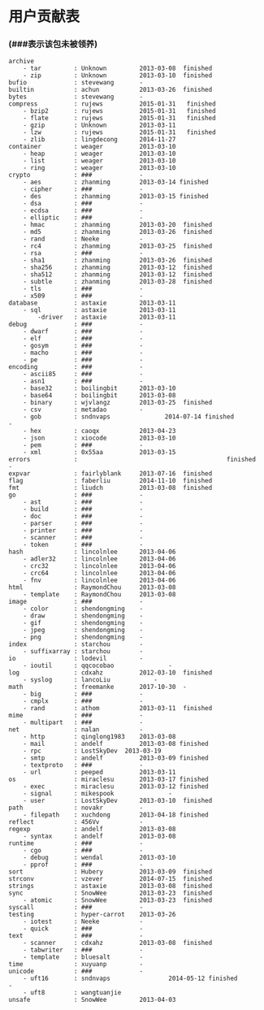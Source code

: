 ﻿# 用户贡献表
### (###表示该包未被领养)

    archive
        - tar         : Unknown			2013-03-08	finished
        - zip         : Unknown			2013-03-10	finished
    bufio             : stevewang		-
    builtin           : achun			2013-03-26	finished
    bytes             : stevewang		-
    compress          : rujews		    2015-01-31   finished
        - bzip2       : rujews			2015-01-31   finished
        - flate       : rujews			2015-01-31   finished
        - gzip        : Unknown			2013-03-11
        - lzw         : rujews			2015-01-31   finished
        - zlib        : lingdecong		2014-11-27
    container         : weager			2013-03-10
        - heap        : weager			2013-03-10
        - list        : weager			2013-03-10
        - ring        : weager			2013-03-10
    crypto            : ###				-
        - aes         : zhanming		2013-03-14 finished
        - cipher      : ###				-
        - des         : zhanming		2013-03-15 finished
        - dsa         : ###				-
        - ecdsa       : ###				-
        - elliptic    : ###				-
        - hmac        : zhanming		2013-03-20 	finished
        - md5         : zhanming		2013-03-26	finished
        - rand        : Neeke			-
        - rc4         : zhanming		2013-03-25 	finished
        - rsa         : ###				-
        - sha1        : zhanming		2013-03-26	finished
        - sha256      : zhanming		2013-03-12  finished
        - sha512      : zhanming		2013-03-12  finished
        - subtle      : zhanming		2013-03-28	finished
        - tls         : ###				-
        - x509        : ###				-
    database          : astaxie			2013-03-11
        - sql         : astaxie			2013-03-11
            -driver   : astaxie         2013-03-11
    debug             : ###				-
        - dwarf       : ###				-
        - elf         : ###				-
        - gosym       : ###				-
        - macho       : ###				-
        - pe          : ###				-
    encoding          : ###				-
        - ascii85     : ###				-
        - asn1        : ###				-
        - base32      : boilingbit		2013-03-10
        - base64      : boilingbit		2013-03-08
        - binary      : wjvlangz		2013-03-25  finished
        - csv         : metadao			-
        - gob         : sndnvaps               2014-07-14 finished 				-
        - hex         : caoqx			2013-04-23
        - json        : xiocode			2013-03-10
        - pem         : ###				-
        - xml         : 0x55aa			2013-03-15
    errors            :                                         finished				-
    expvar            : fairlyblank		2013-07-16	finished
    flag              : faberliu		2014-11-10  finished
    fmt               : liudch			2013-03-08	finished
    go                : ###				-
        - ast         : ###				-
        - build       : ###				-
        - doc         : ###				-
        - parser      : ###				-
        - printer     : ###				-
        - scanner     : ###				-
        - token       : ###				-
    hash              : lincolnlee		2013-04-06
        - adler32     : lincolnlee		2013-04-06
        - crc32       : lincolnlee		2013-04-06
        - crc64       : lincolnlee		2013-04-06
        - fnv         : lincolnlee		2013-04-06
    html              : RaymondChou		2013-03-08
        - template    : RaymondChou		2013-03-08
    image             : ###				-
        - color       : shendongming    -
        - draw        : shendongming	-
        - gif         : shendongming	-
        - jpeg        : shendongming	-
        - png         : shendongming	-
    index             : starchou		-
        - suffixarray : starchou		-
    io                : lodevil			-
        - ioutil      : qqcocobao				-
    log               : cdxahz          2012-03-10	finished
        - syslog      : lancoLiu			-
    math              : freemanke       2017-10-30	-
        - big         : ###				-
        - cmplx       : ###				-
        - rand        : athom			2013-03-11	finished
    mime              : ###				-
        - multipart   : ###				-
    net               : nalan			-
        - http        : qinglong1983	2013-03-08
        - mail        : andelf			2013-03-08 finished
        - rpc         : LostSkyDev	2013-03-19
        - smtp        : andelf			2013-03-09 finished
        - textproto   : ###				-
        - url         : peeped			2013-03-11
    os                : miraclesu		2013-03-17 finished
        - exec        : miraclesu		2013-03-12 finished
        - signal      : mikespook				-
        - user        : LostSkyDev		2013-03-10	finished
    path              : novakr			-
        - filepath    : xuchdong        2013-04-18 finished
    reflect           : 456Vv			-
    regexp            : andelf			2013-03-08
        - syntax      : andelf			2013-03-08
    runtime           : ###				-
        - cgo         : ###				-
        - debug       : wendal			2013-03-10
        - pprof       : ###				-
    sort              : Hubery			2013-03-09	finished
    strconv           : vzever  		2014-07-15  finished
    strings           : astaxie			2013-03-08	finished
    sync              : SnowWee			2013-03-23  finished
        - atomic      : SnowWee			2013-03-23  finished
    syscall           : ###				-
    testing           : hyper-carrot	2013-03-26
        - iotest      : Neeke			-
        - quick       : ###				-
    text              : ###				-
        - scanner     : cdxahz			2013-03-08  finished
        - tabwriter   : ###				-
        - template    : bluesalt		-
    time              : xuyuanp			-
    unicode           : ###				-
        - uft16       : sndnvaps                2014-05-12 finished 				-
        - uft8        : wangtuanjie
    unsafe            : SnowWee			2013-04-03
